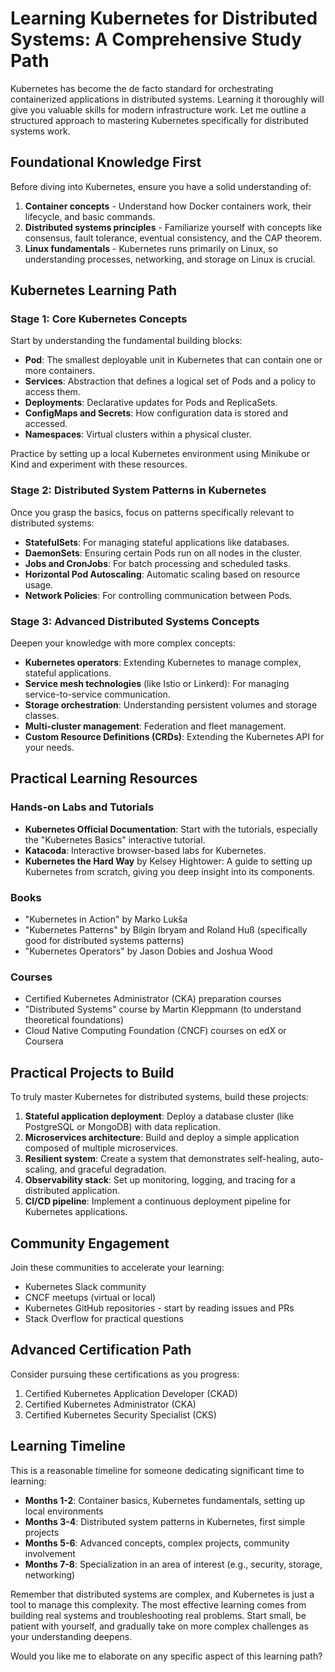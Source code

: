 # Learning Kubernetes for Distributed Systems: A Comprehensive Study Path

Kubernetes has become the de facto standard for orchestrating containerized applications in distributed systems. Learning it thoroughly will give you valuable skills for modern infrastructure work. Let me outline a structured approach to mastering Kubernetes specifically for distributed systems work.

## Foundational Knowledge First

Before diving into Kubernetes, ensure you have a solid understanding of:

1. **Container concepts** - Understand how Docker containers work, their lifecycle, and basic commands.
2. **Distributed systems principles** - Familiarize yourself with concepts like consensus, fault tolerance, eventual consistency, and the CAP theorem.
3. **Linux fundamentals** - Kubernetes runs primarily on Linux, so understanding processes, networking, and storage on Linux is crucial.

## Kubernetes Learning Path

### Stage 1: Core Kubernetes Concepts

Start by understanding the fundamental building blocks:

- **Pod**: The smallest deployable unit in Kubernetes that can contain one or more containers.
- **Services**: Abstraction that defines a logical set of Pods and a policy to access them.
- **Deployments**: Declarative updates for Pods and ReplicaSets.
- **ConfigMaps and Secrets**: How configuration data is stored and accessed.
- **Namespaces**: Virtual clusters within a physical cluster.

Practice by setting up a local Kubernetes environment using Minikube or Kind and experiment with these resources.

### Stage 2: Distributed System Patterns in Kubernetes

Once you grasp the basics, focus on patterns specifically relevant to distributed systems:

- **StatefulSets**: For managing stateful applications like databases.
- **DaemonSets**: Ensuring certain Pods run on all nodes in the cluster.
- **Jobs and CronJobs**: For batch processing and scheduled tasks.
- **Horizontal Pod Autoscaling**: Automatic scaling based on resource usage.
- **Network Policies**: For controlling communication between Pods.

### Stage 3: Advanced Distributed Systems Concepts

Deepen your knowledge with more complex concepts:

- **Kubernetes operators**: Extending Kubernetes to manage complex, stateful applications.
- **Service mesh technologies** (like Istio or Linkerd): For managing service-to-service communication.
- **Storage orchestration**: Understanding persistent volumes and storage classes.
- **Multi-cluster management**: Federation and fleet management.
- **Custom Resource Definitions (CRDs)**: Extending the Kubernetes API for your needs.

## Practical Learning Resources

### Hands-on Labs and Tutorials

- **Kubernetes Official Documentation**: Start with the tutorials, especially the "Kubernetes Basics" interactive tutorial.
- **Katacoda**: Interactive browser-based labs for Kubernetes.
- **Kubernetes the Hard Way** by Kelsey Hightower: A guide to setting up Kubernetes from scratch, giving you deep insight into its components.

### Books

- "Kubernetes in Action" by Marko Lukša
- "Kubernetes Patterns" by Bilgin Ibryam and Roland Huß (specifically good for distributed systems patterns)
- "Kubernetes Operators" by Jason Dobies and Joshua Wood

### Courses

- Certified Kubernetes Administrator (CKA) preparation courses
- "Distributed Systems" course by Martin Kleppmann (to understand theoretical foundations)
- Cloud Native Computing Foundation (CNCF) courses on edX or Coursera

## Practical Projects to Build

To truly master Kubernetes for distributed systems, build these projects:

1. **Stateful application deployment**: Deploy a database cluster (like PostgreSQL or MongoDB) with data replication.
2. **Microservices architecture**: Build and deploy a simple application composed of multiple microservices.
3. **Resilient system**: Create a system that demonstrates self-healing, auto-scaling, and graceful degradation.
4. **Observability stack**: Set up monitoring, logging, and tracing for a distributed application.
5. **CI/CD pipeline**: Implement a continuous deployment pipeline for Kubernetes applications.

## Community Engagement

Join these communities to accelerate your learning:

- Kubernetes Slack community
- CNCF meetups (virtual or local)
- Kubernetes GitHub repositories - start by reading issues and PRs
- Stack Overflow for practical questions

## Advanced Certification Path

Consider pursuing these certifications as you progress:

1. Certified Kubernetes Application Developer (CKAD)
2. Certified Kubernetes Administrator (CKA)
3. Certified Kubernetes Security Specialist (CKS)

## Learning Timeline

This is a reasonable timeline for someone dedicating significant time to learning:

- **Months 1-2**: Container basics, Kubernetes fundamentals, setting up local environments
- **Months 3-4**: Distributed system patterns in Kubernetes, first simple projects
- **Months 5-6**: Advanced concepts, complex projects, community involvement
- **Months 7-8**: Specialization in an area of interest (e.g., security, storage, networking)

Remember that distributed systems are complex, and Kubernetes is just a tool to manage this complexity. The most effective learning comes from building real systems and troubleshooting real problems. Start small, be patient with yourself, and gradually take on more complex challenges as your understanding deepens.

Would you like me to elaborate on any specific aspect of this learning path?